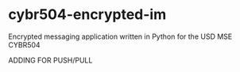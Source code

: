 # cybr504-encrypted-im
Encrypted messaging application written in Python for the USD MSE CYBR504

ADDING FOR PUSH/PULL